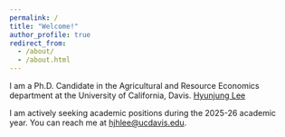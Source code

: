 ```yaml
---
permalink: /
title: "Welcome!"
author_profile: true
redirect_from: 
  - /about/
  - /about.html
---
```

I am a Ph.D. Candidate in the Agricultural and Resource Economics department at the University of California, Davis. [Hyunjung Lee](https://are.ucdavis.edu/people/grad-students/phd/hyun-jung-lee/) 


I am actively seeking academic positions during the 2025-26 academic year. You can reach me at hjhlee@ucdavis.edu.
